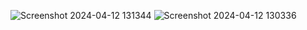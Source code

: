 
![Screenshot 2024-04-12 131344](https://github.com/hiHarish/NewsWeb-using-Class-component-and-API-in-React/assets/156064772/38b9ff32-fc9c-4b66-977d-a7f6e0368ebb)
![Screenshot 2024-04-12 130336](https://github.com/hiHarish/NewsWeb-using-Class-component-and-API-in-React/assets/156064772/ad3f80fa-e409-40a2-9be6-7438269978d2)
